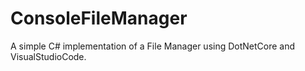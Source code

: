 # ConsoleFileManager
A simple C# implementation of a File Manager using DotNetCore and VisualStudioCode.
